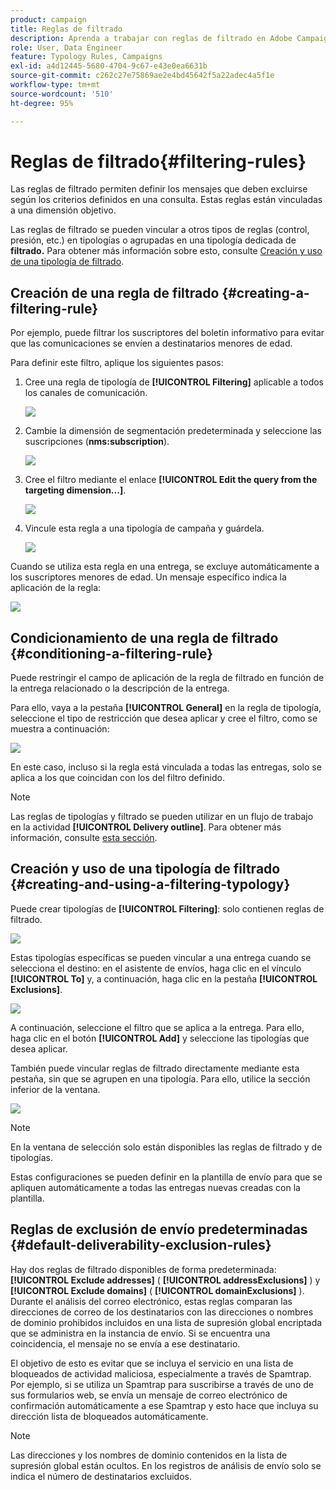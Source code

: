 ```yaml
---
product: campaign
title: Reglas de filtrado
description: Aprenda a trabajar con reglas de filtrado en Adobe Campaign
role: User, Data Engineer
feature: Typology Rules, Campaigns
exl-id: a4d12445-5680-4704-9c67-e43e0ea6631b
source-git-commit: c262c27e75869ae2e4bd45642f5a22adec4a5f1e
workflow-type: tm+mt
source-wordcount: '510'
ht-degree: 95%

---
```


# Reglas de filtrado{#filtering-rules}

Las reglas de filtrado permiten definir los mensajes que deben excluirse según los criterios definidos en una consulta. Estas reglas están vinculadas a una dimensión objetivo.

Las reglas de filtrado se pueden vincular a otros tipos de reglas (control, presión, etc.) en tipologías o agrupadas en una tipología dedicada de **filtrado.** Para obtener más información sobre esto, consulte [Creación y uso de una tipología de filtrado](#creating-and-using-a-filtering-typology).

## Creación de una regla de filtrado {#creating-a-filtering-rule}

Por ejemplo, puede filtrar los suscriptores del boletín informativo para evitar que las comunicaciones se envíen a destinatarios menores de edad.

Para definir este filtro, aplique los siguientes pasos:

1. Cree una regla de tipología de **[!UICONTROL Filtering]** aplicable a todos los canales de comunicación.

   ![](assets/campaign_opt_create_filter_01.png)

1. Cambie la dimensión de segmentación predeterminada y seleccione las suscripciones (**nms:subscription**).

   ![](assets/campaign_opt_create_filter_02.png)

1. Cree el filtro mediante el enlace **[!UICONTROL Edit the query from the targeting dimension...]**.

   ![](assets/campaign_opt_create_filter_03.png)

1. Vincule esta regla a una tipología de campaña y guárdela.

   ![](assets/campaign_opt_create_filter_04.png)

Cuando se utiliza esta regla en una entrega, se excluye automáticamente a los suscriptores menores de edad. Un mensaje específico indica la aplicación de la regla:

![](assets/campaign_opt_create_filter_05.png)

## Condicionamiento de una regla de filtrado {#conditioning-a-filtering-rule}

Puede restringir el campo de aplicación de la regla de filtrado en función de la entrega relacionado o la descripción de la entrega.

Para ello, vaya a la pestaña **[!UICONTROL General]** en la regla de tipología, seleccione el tipo de restricción que desea aplicar y cree el filtro, como se muestra a continuación:

![](assets/campaign_opt_create_filter_06.png)

En este caso, incluso si la regla está vinculada a todas las entregas, solo se aplica a los que coincidan con los del filtro definido.

>[!NOTE]
>
>Las reglas de tipologías y filtrado se pueden utilizar en un flujo de trabajo en la actividad **[!UICONTROL Delivery outline]**. Para obtener más información, consulte [esta sección](../../workflow/using/delivery-outline.md).

## Creación y uso de una tipología de filtrado {#creating-and-using-a-filtering-typology}

Puede crear tipologías de **[!UICONTROL Filtering]**: solo contienen reglas de filtrado.

![](assets/campaign_opt_create_typo_filtering.png)

Estas tipologías específicas se pueden vincular a una entrega cuando se selecciona el destino: en el asistente de envíos, haga clic en el vínculo **[!UICONTROL To]** y, a continuación, haga clic en la pestaña **[!UICONTROL Exclusions]**.

![](assets/campaign_opt_apply_typo_filtering.png)

A continuación, seleccione el filtro que se aplica a la entrega. Para ello, haga clic en el botón **[!UICONTROL Add]** y seleccione las tipologías que desea aplicar.

También puede vincular reglas de filtrado directamente mediante esta pestaña, sin que se agrupen en una tipología. Para ello, utilice la sección inferior de la ventana.

![](assets/campaign_opt_select_typo_filtering.png)

>[!NOTE]
>
>En la ventana de selección solo están disponibles las reglas de filtrado y de tipologías.
>
>Estas configuraciones se pueden definir en la plantilla de envío para que se apliquen automáticamente a todas las entregas nuevas creadas con la plantilla.
>

## Reglas de exclusión de envío predeterminadas {#default-deliverability-exclusion-rules}

Hay dos reglas de filtrado disponibles de forma predeterminada: **[!UICONTROL Exclude addresses]** ( **[!UICONTROL addressExclusions]** ) y **[!UICONTROL Exclude domains]** ( **[!UICONTROL domainExclusions]** ). Durante el análisis del correo electrónico, estas reglas comparan las direcciones de correo de los destinatarios con las direcciones o nombres de dominio prohibidos incluidos en una lista de supresión global encriptada que se administra en la instancia de envío. Si se encuentra una coincidencia, el mensaje no se envía a ese destinatario.

El objetivo de esto es evitar que se incluya el servicio en una lista de bloqueados de actividad maliciosa, especialmente a través de Spamtrap. Por ejemplo, si se utiliza un Spamtrap para suscribirse a través de uno de sus formularios web, se envía un mensaje de correo electrónico de confirmación automáticamente a ese Spamtrap y esto hace que incluya su dirección lista de bloqueados automáticamente.

>[!NOTE]
>
>Las direcciones y los nombres de dominio contenidos en la lista de supresión global están ocultos. En los registros de análisis de envío solo se indica el número de destinatarios excluidos.
